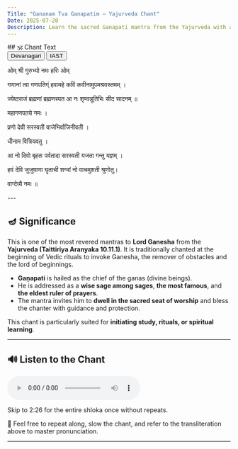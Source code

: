 ```yaml
---
Title: "Gananam Tva Ganapatim – Yajurveda Chant"
Date: 2025-07-28
Description: Learn the sacred Ganapati mantra from the Yajurveda with audio and guidance.
---
```


<div id="chant-start"></div>
## 🕉️ Chant Text

<div id="script-toggle" style="margin-bottom: 1em;">
  <button id="btn-deva" onclick="showDeva()">Devanagari</button>
  <button id="btn-iast" onclick="showIAST()">IAST</button>
</div>

<div id="devanagari" style="display: block;">
<p id="line1">ओम् श्री गुरुभ्यो नमः हरिः ओम्</p>
<p>  </p>
<p id="line2">गणानां त्वा गणपतिग्ं हवामहे कविं कवीनामुपमश्रवस्तमम् ।</p>
<p id="line3">ज्येष्ठराजं ब्रह्मणां ब्रह्मणस्पत आ नः शृण्वन्नूतिभिः सीद सादनम् ॥</p>
<p id="line4">महागणपतये नमः ।</p>
<p>  </p>
<p id="line5">प्रणो देवी सरस्वती वाजेभिर्वाजिनीवती ।</p>
<p id="line6">धीनाम वित्रियवतु ।</p>
<p id="line7">आ नो दिवो बृहतः पर्वतादा सरस्वती यजता गन्तु यज्ञम् ।</p>
<p id="line8">हवं देवि जुजुषाणा घॄताची शग्मां नो वाचमुशती श्रुणोतु।</p>
<p id="line9">वाग्देव्यै नमः ॥</p>
</div>


<div id="iast" style="display: none;">
<p id="line1-roman">om śrī gurubhyo namaḥ hariḥ om</p>
<p>  </p>
<p id="line2-roman">gaṇānāṃ tvā gaṇapatigṃ havāmahe kaviM kavīnāmupamaśravastamam |</p>
<p id="line3-roman">jyeṣṭharājaṃ brahmaṇāṃ brahmaṇaspata ā naḥ śṛṇvannūtibhiḥ sīda sādanam ||</p>
<p id="line4-roman">mahāgaṇapataye namaḥ |</p>
<p>  </p>
<p id="line5-roman">praṇo devī sarasvatī vājebhirvājinīvatī |</p>
<p id="line6-roman">dhīnāma vitriyavatu |</p>
<p id="line7-roman">ā no divo bṛhataḥ parvatādā sarasvatī yajatā gantu yajñam |</p>
<p id="line8-roman">havaṃ devi jujuṣāṇā ghṝtācī śagmāṃ no vācamuśatī śruṇotu|</p>
<p id="line9-roman">vāgdevyai namaḥ ||</p>
</div>
---

## 🪔 Significance

This is one of the most revered mantras to **Lord Ganesha** from the **Yajurveda (Taittiriya Aranyaka 10.11.1)**. It is traditionally chanted at the beginning of Vedic rituals to invoke Ganesha, the remover of obstacles and the lord of beginnings.

- **Gaṇapati** is hailed as the chief of the ganas (divine beings).
- He is addressed as a **wise sage among sages**, **the most famous**, and **the eldest ruler of prayers**.
- The mantra invites him to **dwell in the sacred seat of worship** and bless the chanter with guidance and protection.

This chant is particularly suited for **initiating study, rituals, or spiritual learning**.

---

## 🔊 Listen to the Chant

<audio controls>
  <source src="/learn-hindu-chanting/assets/audio/gananam-tva.mp3" type="audio/mpeg">
</audio>

Skip to 2:26 for the entire shloka once without repeats.

🙏 Feel free to repeat along, slow the chant, and refer to the transliteration above to master pronunciation.

---

<script>
function showDeva() {
  document.getElementById('devanagari').style.display = 'block';
  document.getElementById('iast').style.display = 'none';
  document.getElementById('btn-deva').style.fontWeight = 'bold';
  document.getElementById('btn-iast').style.fontWeight = 'normal';
}
function showIAST() {
  document.getElementById('devanagari').style.display = 'none';
  document.getElementById('iast').style.display = 'block';
  document.getElementById('btn-deva').style.fontWeight = 'normal';
  document.getElementById('btn-iast').style.fontWeight = 'bold';
}
</script>

<script>
const audio = document.querySelector('audio');
const devanagariVisible = () => document.getElementById('devanagari').style.display !== 'none';

// Scroll to chant section when audio starts
audio.addEventListener('play', () => {
  document.getElementById('chant-start').scrollIntoView({ behavior: 'smooth' });
});

// Highlight lines as audio plays
audio.ontimeupdate = () => {
  const t = audio.currentTime;

  const lines = [
    { id: 'line1', roman: 'line1-roman', start: 0, end: 12 },
    { id: 'line2', roman: 'line2-roman', start: 12, end: 36 },
    { id: 'line3', roman: 'line3-roman', start: 36, end: 61 },
    { id: 'line4', roman: 'line4-roman', start: 61, end: 72 },
    { id: 'line5', roman: 'line5-roman', start: 72, end: 89 },
    { id: 'line6', roman: 'line6-roman', start: 89, end: 98 },
    { id: 'line7', roman: 'line7-roman', start: 98, end: 118 },
    { id: 'line8', roman: 'line8-roman', start: 118, end: 138 },
    { id: 'line9', roman: 'line9-roman', start: 138, end: 146 }
  ];

  lines.forEach(({ id, roman, start, end }) => {
    const visibleId = devanagariVisible() ? id : roman;
    const el = document.getElementById(visibleId);
    if (!el) return;

    if (t >= start && t < end) {
      el.style.backgroundColor = 'yellow';
      el.scrollIntoView({ behavior: 'smooth', block: 'center' });
    } else {
      el.style.backgroundColor = '';
    }
  });
};
</script>

